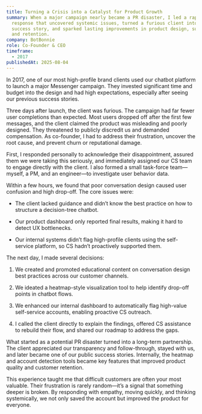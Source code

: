 ```yaml
---
title: Turning a Crisis into a Catalyst for Product Growth
summary: When a major campaign nearly became a PR disaster, I led a rapid
  response that uncovered systemic issues, turned a furious client into a
  success story, and sparked lasting improvements in product design, support,
  and retention.
company: BotBonnie
role: Co-Founder & CEO
timeframe:
  - 2017
publishedAt: 2025-08-04
---
```

In 2017, one of our most high-profile brand clients used our chatbot platform to launch a major Messenger campaign. They invested significant time and budget into the design and had high expectations, especially after seeing our previous success stories.

Three days after launch, the client was furious. The campaign had far fewer user completions than expected. Most users dropped off after the first few messages, and the client claimed the product was misleading and poorly designed. They threatened to publicly discredit us and demanded compensation. As co-founder, I had to address their frustration, uncover the root cause, and prevent churn or reputational damage.

First, I responded personally to acknowledge their disappointment, assured them we were taking this seriously, and immediately assigned our CS team to engage directly with the client. I also formed a small task-force team—myself, a PM, and an engineer—to investigate user behavior data.

Within a few hours, we found that poor conversation design caused user confusion and high drop-off. The core issues were:

*   The client lacked guidance and didn’t know the best practice on how to structure a decision-tree chatbot.
    
*   Our product dashboard only reported final results, making it hard to detect UX bottlenecks.
    
*   Our internal systems didn’t flag high-profile clients using the self-service platform, so CS hadn’t proactively supported them.
    

The next day, I made several decisions:

1.  We created and promoted educational content on conversation design best practices across our customer channels.
    
2.  We ideated a heatmap-style visualization tool to help identify drop-off points in chatbot flows.
    
3.  We enhanced our internal dashboard to automatically flag high-value self-service accounts, enabling proactive CS outreach.
    
4.  I called the client directly to explain the findings, offered CS assistance to rebuild their flow, and shared our roadmap to address the gaps.
    

What started as a potential PR disaster turned into a long-term partnership. The client appreciated our transparency and follow-through, stayed with us, and later became one of our public success stories. Internally, the heatmap and account detection tools became key features that improved product quality and customer retention.

This experience taught me that difficult customers are often your most valuable. Their frustration is rarely random—it’s a signal that something deeper is broken. By responding with empathy, moving quickly, and thinking systemically, we not only saved the account but improved the product for everyone.